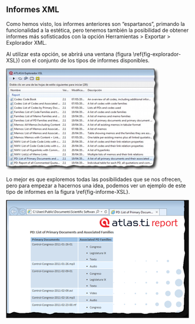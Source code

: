 ## Informes XML

Como hemos visto, los informes anteriores son “espartanos”, primando la funcionalidad a la estética, pero tenemos también la posibilidad de obtener informes más sofisticados con la opción Herramientas &gt; Exportar &gt; Explorador XML.

Al utilizar esta opción, se abrirá una ventana (figura \ref{fig-explorador-XSL}) con el conjunto de los tipos de informes disponibles.

![Explorador Informes XSL\label{fig-explorador-XSL}](images/image-182.png)

Lo mejor es que exploremos todas las posibilidades que se nos ofrecen, pero para empezar a hacernos una idea, podemos ver un ejemplo de este tipo de informes en la figura \ref{fig-informe-XSL}.

![InformeXSL\label{fig-informe-XSL}](images/image-183.png)
